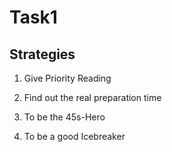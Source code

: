 # Task1

## Strategies

1. Give Priority Reading

2. Find out the real preparation time

3. To be the 45s-Hero

4. To be a good Icebreaker